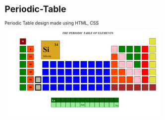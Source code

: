 # Periodic-Table
Periodic Table design made using HTML, CSS

![periodic table](https://github.com/shivamgupta8482/PeriodicTable/blob/master/periodic%20table.png)
